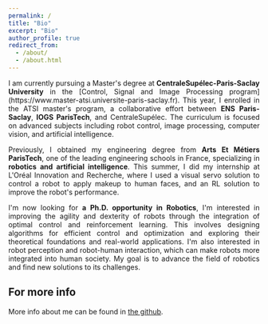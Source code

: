 ```yaml
---
permalink: /
title: "Bio"
excerpt: "Bio"
author_profile: true
redirect_from: 
  - /about/
  - /about.html
---
```

<style>
    .justified-text {
        text-align: justify;
    }
</style>

<p class="justified-text">
I am currently pursuing a Master's degree at <strong>CentraleSupélec-Paris-Saclay University</strong> in the [Control, Signal and Image Processing program](https://www.master-atsi.universite-paris-saclay.fr). This year, I enrolled in the ATSI master's program, a collaborative effort between <strong>ENS Paris-Saclay</strong>, <strong>IOGS ParisTech</strong>, and CentraleSupélec. The curriculum is focused on advanced subjects including robot control, image processing, computer vision, and artificial intelligence.
</p>


<p class="justified-text">
Previously, I obtained my engineering degree from <strong>Arts Et Métiers ParisTech</strong>, one of the leading engineering schools in France, specializing in <strong>robotics and artificial intelligence</strong>. This summer, I did my internship at L'Oréal Innovation and Recherche, where I used a visual servo solution to control a robot to apply makeup to human faces, and an RL solution to improve the robot's performance. 
</p>

<p class="justified-text">
I'm now looking for <strong>a Ph.D. opportunity in Robotics</strong>, I'm interested in improving the agility and dexterity of robots through the integration of optimal control and reinforcement learning. This involves designing algorithms for efficient control and optimization and exploring their theoretical foundations and real-world applications. I'm also interested in robot perception and robot-human interaction, which can make robots more integrated into human society. My goal is to advance the field of robotics and find new solutions to its challenges.
</p>

For more info
------
More info about me can be found in [the github](https://github.com/SichenPa221).
